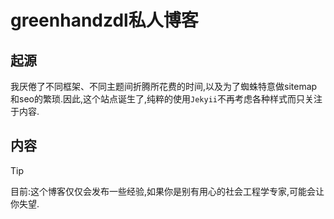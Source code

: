 # greenhandzdl私人博客

## 起源

我厌倦了不同框架、不同主题间折腾所花费的时间,以及为了蜘蛛特意做sitemap和seo的繁琐.因此,这个站点诞生了,纯粹的使用`Jekyii`不再考虑各种样式而只关注于内容.

##  内容

> [!TIP]
>
> 目前:这个博客仅仅会发布一些经验,如果你是别有用心的社会工程学专家,可能会让你失望.

